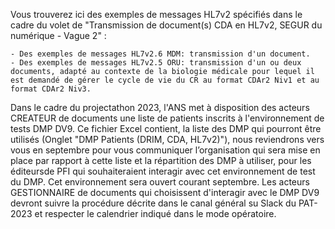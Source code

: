 

Vous trouverez ici des exemples de messages HL7v2 spécifiés dans le cadre du volet de "Transmission de document(s) CDA en HL7v2, SEGUR du numérique - Vague 2" :

    - Des exemples de messages HL7v2.6 MDM: transmission d'un document.
    - Des exemples de messages HL7v2.5 ORU: transmission d'un ou deux documents, adapté au contexte de la biologie médicale pour lequel il est demandé de gérer le cycle de vie du CR au format CDAr2 Niv1 et au format CDAr2 Niv3.

Dans le cadre du projectathon 2023, l'ANS met à disposition des acteurs CREATEUR de documents une liste de patients inscrits à l'environnement de tests DMP DV9. Ce fichier Excel contient, la liste des DMP qui pourront être utilisés (Onglet "DMP Patients (DRIM, CDA, HL7v2)"), nous reviendrons vers vous en septembre pour vous communiquer l’organisation qui sera mise en place par rapport à cette liste et la répartition des DMP à utiliser, pour les éditeursde PFI qui souhaiteraient interagir avec cet environnement de test du DMP. Cet environnement sera ouvert courant septembre. Les acteurs GESTIONNAIRE de documents qui choisissent d'interagir avec le DMP DV9 devront suivre la procédure décrite dans le canal général su Slack du PAT-2023 et respecter le calendrier indiqué dans le mode opératoire.
 


